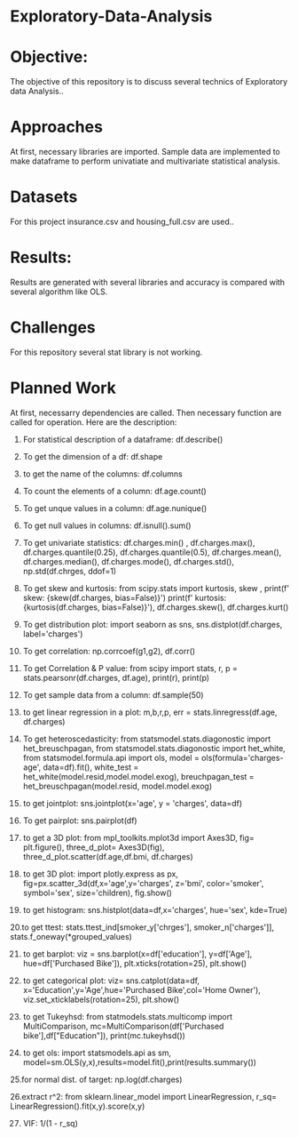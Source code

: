 # Exploratory-Data-Analysis

# Objective:

The objective of this repository is to discuss several technics of Exploratory data Analysis..

# Approaches

At first, necessary libraries are imported. Sample data are implemented to make dataframe to perform univatiate and multivariate statistical analysis.

# Datasets

For this project insurance.csv and housing_full.csv are used..

# Results:

Results are generated with several libraries and accuracy is compared with several algorithm like OLS.

# Challenges

For this repository several stat library is not working.

# Planned Work

At first, necessarry dependencies are called. Then necessary function are called for operation. Here are the description:

1. For statistical description of a dataframe:      df.describe()

2. To get the dimension of a df:                    df.shape

3. to get the name of the columns:                  df.columns

4. To count the elements of a column:               df.age.count()

5. To get unque values in a column:                 df.age.nunique()

6. To get null values in columns:                   df.isnull().sum()

7. To get univariate statistics:                    df.charges.min() , df.charges.max(), df.charges.quantile(0.25), df.charges.quantile(0.5), 
                                                    df.charges.mean(), df.charges.median(), df.charges.mode(), df.charges.std(), np.std(df.chrges, ddof=1)
                                                    
8. To get skew and kurtosis:                        from scipy.stats import kurtosis, skew , print(f' skew: {skew(df.charges, bias=False)}') 
                                                    print(f' kurtosis: {kurtosis(df.charges, bias=False)}'), df.charges.skew(), df.charges.kurt()
                                                    
9. To get distribution plot:                        import seaborn as sns,  sns.distplot(df.charges, label='charges') 

10. To get correlation:                             np.corrcoef(g1,g2), df.corr()

11. To get Correlation & P value:                   from scipy import stats, r, p = stats.pearsonr(df.charges, df.age), print(r), print(p)

12. To get sample data from a column:               df.sample(50)

13. to get linear regression in a plot:             m,b,r,p, err = stats.linregress(df.age, df.charges)

14. To get heteroscedasticity:                      from statsmodel.stats.diagonostic import het_breuschpagan, from statsmodel.stats.diagonostic import het_white,
                                                    from statsmodel.formula.api import ols, model = ols(formula='charges-age', data=df).fit(),
                                                    white_test = het_white(model.resid,model.model.exog), breuchpagan_test = het_breuschpagan(model.resid, model.model.exog)
                                                    
15. to get jointplot:                               sns.jointplot(x='age', y = 'charges', data=df)

16. To get pairplot:                                sns.pairplot(df)

17. to get a 3D plot:                              from mpl_toolkits.mplot3d import Axes3D, fig= plt.figure(), three_d_plot= Axes3D(fig),                    three_d_plot.scatter(df.age,df.bmi, df.charges)   

18. to get 3D plot:                               import plotly.express as px, fig=px.scatter_3d(df,x='age',y='charges', z='bmi', color='smoker', symbol='sex',           size='children), fig.show()

19. to get histogram:                             sns.histplot(data=df,x='charges', hue='sex', kde=True)

20.to get ttest:                                  stats.ttest_ind[smoker_y['chrges'], smoker_n['charges']], stats.f_oneway(*grouped_values)

21. to get barplot:                              viz = sns.barplot(x=df['education'], y=df['Age'], hue=df['Purchased Bike']), plt.xticks(rotation=25), plt.show()

22. to get categorical plot:                     viz= sns.catplot(data=df, x='Education',y='Age',hue='Purchased Bike',col='Home Owner'), viz.set_xticklabels(rotation=25),
                                                 plt.show()
                                                 
23. to get Tukeyhsd:                             from statmodels.stats.multicomp import MultiComparison, mc=MultiComparison(df['Purchased bike'],df["Education"]), 
                                                 print(mc.tukeyhsd())
                                                 
24. to get ols:                                   import statsmodels.api as sm, model=sm.OLS(y,x),results=model.fit(),print(results.summary())

25.for normal dist. of target:                    np.log(df.charges)

26.extract r^2:                                 from sklearn.linear_model import LinearRegression, r_sq= LinearRegression().fit(x,y).score(x,y)

27. VIF:                                         1/(1 - r_sq)



